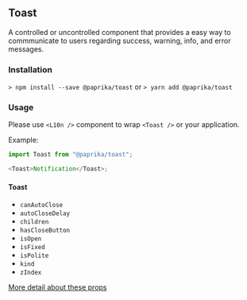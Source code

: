 ## Toast

A controlled or uncontrolled component that provides a easy way to commmunicate to users regarding success, warning, info, and error messages.

### Installation

`> npm install --save @paprika/toast`
or
`> yarn add @paprika/toast`

### Usage

Please use `<L10n />` component to wrap `<Toast />` or your application.

Example:

```js
import Toast from "@paprika/toast";

<Toast>Notification</Toast>;
```

#### Toast

- `canAutoClose`
- `autoCloseDelay`
- `children`
- `hasCloseButton`
- `isOpen`
- `isFixed`
- `isPolite`
- `kind`
- `zIndex`

[More detail about these props](https://github.com/acl-services/paprika/blob/master/packages/Toast/src/Toast.js)
